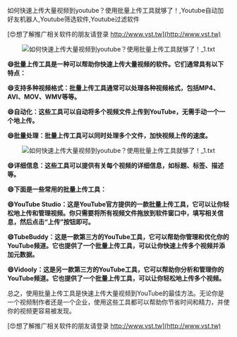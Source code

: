 如何快速上传大量视频到youtube？使用批量上传工具就够了！,Youtube自动加好友机器人,Youtube筛选软件,Youtube过滤软件

[😍想了解推广相关软件的朋友请登录 http://www.vst.tw](http://www.vst.tw)

 <center><img src="https://vst.tw/MP4/tuiguang/png/0.png" alt="如何快速上传大量视频到youtube？使用批量上传工具就够了！_1.txt"></center>

**😄批量上传工具是一种可以帮助你快速上传大量视频的软件。它们通常具有以下特点：**

**😄支持多种视频格式：批量上传工具通常可以处理各种视频格式，包括MP4、AVI、MOV、WMV等等。**

**😄自动化：这些工具可以自动将多个视频文件上传到YouTube，无需手动一个一个地上传。**

**😄批量处理：批量上传工具可以同时处理多个文件，加快视频上传的速度。**

 <center><img src="https://vst.tw/MP4/tuiguang/png/4.png" alt="如何快速上传大量视频到youtube？使用批量上传工具就够了！_1.txt"></center>

**😄详细信息：这些工具可以提供有关每个视频的详细信息，如标题、标签、描述等。**

**😄下面是一些常用的批量上传工具：**

**😄YouTube Studio：这是YouTube官方提供的一款批量上传工具，它可以让你轻松地上传和管理视频。你只需要将所有视频文件拖放到软件窗口中，填写相关信息，然后点击“上传”按钮即可。**

**😄TubeBuddy：这是一款第三方的YouTube工具，它可以帮助你管理和优化你的YouTube频道。它也提供了一个批量上传工具，可以让你快速上传多个视频并添加元数据。**

**😄Vidooly：这是另一款第三方的YouTube工具，它可以帮助你分析和管理你的YouTube频道。它也提供了一个批量上传工具，可以让你轻松地上传多个视频。**

总之，使用批量上传工具是快速上传大量视频到YouTube的最佳方法。无论你是一个视频制作者还是一个企业，使用这些工具都可以帮助你节省时间和精力，并使你的视频更容易被发现。

[😍想了解推广相关软件的朋友请登录 http://www.vst.tw](http://www.vst.tw)



